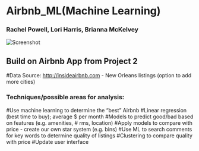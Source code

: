 # Airbnb_ML(Machine Learning)
### Rachel Powell, Lori Harris, Brianna McKelvey
![Screenshot](https://user-images.githubusercontent.com/43394481/56853389-e54f5000-68f4-11e9-8b8b-9788c5f767fa.png)

## Build on Airbnb App from Project 2
#Data Source: http://insideairbnb.com - New Orleans listings (option to add more cities)


### Techniques/possible areas for analysis:

#Use machine learning to determine the “best” Airbnb
#Linear regression (best time to buy); average $ per month 
#Models to predict good/bad based on features (e.g. amenities, # rms, location) 
#Apply models to compare with price - create our own star system (e.g. bins)
#Use ML to search comments for key words to determine quality of listings
#Clustering to compare quality with price
#Update user interface

